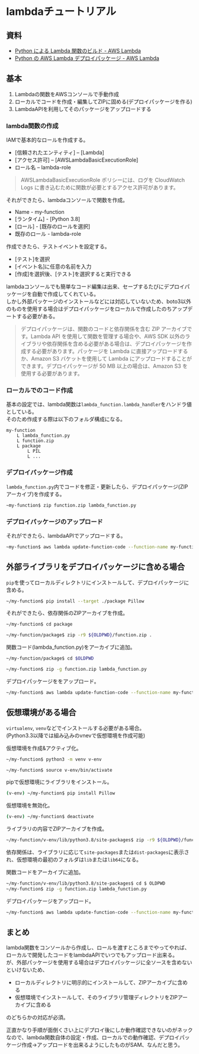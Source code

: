 # lambdaチュートリアル

## 資料

* [Python による Lambda 関数のビルド - AWS Lambda](https://docs.aws.amazon.com/ja_jp/lambda/latest/dg/lambda-python.html)
* [Python の AWS Lambda デプロイパッケージ - AWS Lambda](https://docs.aws.amazon.com/ja_jp/lambda/latest/dg/python-package.html)

## 基本

1. Lambdaの関数をAWSコンソールで手動作成
2. ローカルでコードを作成・編集してZIPに固める(デプロイパッケージを作る)
3. LambdaAPIを利用してそのパッケージをアップロードする

### lambda関数の作成

IAMで基本的なロールを作成する。

* [信頼されたエンティティ] – [Lambda]
* [アクセス許可] – [AWSLambdaBasicExecutionRole]
* ロール名 – lambda-role

> AWSLambdaBasicExecutionRole ポリシーには、ログを CloudWatch Logs に書き込むために関数が必要とするアクセス許可があります。

それができたら、lambdaコンソールで関数を作成。

* Name - my-function
* [ランタイム] - [Python 3.8]
* [ロール] - [既存のロールを選択]
* 既存のロール - lambda-role

作成できたら、テストイベントを設定する。

* [テスト]を選択
* [イベント名]に任意の名前を入力
* [作成]を選択後、[テスト]を選択すると実行できる

lambdaコンソールでも簡単なコード編集は出来、セーブするたびにデプロイパッケージを自動で作成してくれている。  
しかし外部パッケージのインストールなどには対応していないため、boto3以外のものを使用する場合はデプロイパッケージをローカルで作成したのちアップデートする必要がある。  

> デプロイパッケージは、関数のコードと依存関係を含む ZIP アーカイブです。Lambda API を使用して関数を管理する場合や、AWS SDK 以外のライブラリや依存関係を含める必要がある場合は、デプロイパッケージを作成する必要があります。パッケージを Lambda に直接アップロードするか、Amazon S3 バケットを使用して Lambda にアップロードすることができます。デプロイパッケージが 50 MB 以上の場合は、Amazon S3 を使用する必要があります。

### ローカルでのコード作成

基本の設定では、lambda関数は`lambda_function.lambda_handler`をハンドラ値としている。  
そのため作成する際は以下のフォルダ構成になる。

```text
my-function
    L lambda_function.py
    L function.zip
    L package
        L PIL
        L ...
```

### デプロイパッケージ作成

`lambda_function.py`内でコードを修正・更新したら、デプロイパッケージ(ZIPアーカイブ)を作成する。

```bash
~my-function$ zip function.zip lambda_function.py
```

### デプロイパッケージのアップロード

それができたら、lambdaAPIでアップロードする。

```bash
~my-function$ aws lambda update-function-code --function-name my-function --zip-file fileb://function.zip
```

## 外部ライブラリをデプロイパッケージに含める場合

`pip`を使ってローカルディレクトリにインストールして、デプロイパッケージに含める。  

```bash
~/my-function$ pip install --target ./package Pillow
```

それができたら、依存関係のZIPアーカイブを作成。

```bash
~/my-function$ cd package

~/my-function/package$ zip -r9 ${OLDPWD}/function.zip .
```

関数コード(lambda_function.py)をアーカイブに追加。

```bash
~/my-function/package$ cd $OLDPWD

~/my-function$ zip -g function.zip lambda_function.py
```

デプロイパッケージををアップロード。

```bash
~/my-function$ aws lambda update-function-code --function-name my-function --zip-file fileb://function.zip
```

## 仮想環境がある場合

`virtualenv`, `venv`などでインストールする必要がある場合。  
(Python3.3以降では組み込みのvnevで仮想環境を作成可能)

仮想環境を作成&アクティブ化。

```bash
~/my-function$ python3 -m venv v-env

~/my-function$ source v-env/bin/activate
```

pipで仮想環境にライブラリをインストール。

```bash
(v-env) ~/my-function$ pip install Pillow
```

仮想環境を無効化。

```bash
(v-env) ~/my-function$ deactivate
```

ライブラリの内容でZIPアーカイブを作成。

```bash
~/my-function/v-env/lib/python3.8/site-packages$ zip -r9 ${OLDPWD}/function.zip .
```

依存関係は、ライブラリに応じて`site-packages`または`dist-packages`に表示され、仮想環境の最初のフォルダは`lib`または`lib64`になる。

関数コードをアーカイブに追加。

```bash
~/my-function/v-env/lib/python3.8/site-packages$ cd $ OLDPWD
~/my-function$ zip -g function.zip lambda_function.py
```

デプロイパッケージをアップロード。

```bash
~/my-function$ aws lambda update-function-code --function-name my-function --zip-file fileb://function.zip
```

## まとめ

lambda関数をコンソールから作成し、ロールを渡すところまでやってやれば、ローカルで開発したコードをlambdaAPIでいつでもアップロード出来る。  
が、外部パッケージを使用する場合はデプロイパッケージに全ソースを含めないといけないため、

* ローカルディレクトリに明示的にインストールして、ZIPアーカイブに含める
* 仮想環境でインストールして、そのライブラリ管理ディレクトリをZIPアーカイブに含める

のどちらかの対応が必須。  

正直かなり手順が面倒くさい上にデプロイ後にしか動作確認できないのがネックなので、lambda関数自体の設定・作成、ローカルでの動作確認、デプロイパッケージ作成→アップロードを出来るようにしたものがSAM、なんだと思う。
